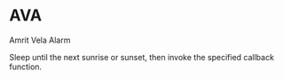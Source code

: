 # AVA
Amrit Vela Alarm

Sleep until the next sunrise or sunset,
then invoke the specified callback function.